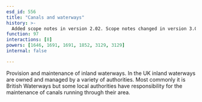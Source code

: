 ```yaml
---
esd_id: 556
title: "Canals and waterways"
history: >-
  Added scope notes in version 2.02. Scope notes changed in version 3.00 for better service description. Term name changed from 'Canals' to 'Canals and waterways' in version 3.00. Scope notes updated in version 4.00.
function: 97
interactions: [8]
powers: [1646, 1691, 1691, 1852, 3129, 3129]
internal: false

---
```


Provision and maintenance of inland waterways. 
In the UK inland waterways are owned and managed by a variety of authorities.  Most commonly it is British Waterways but some local authorities have responsibility for the maintenance of canals running through their area.

